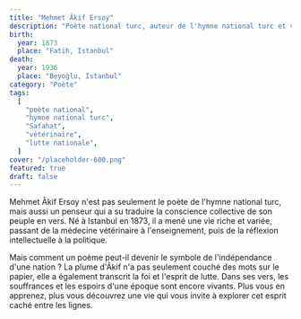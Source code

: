 ```yaml
---
title: "Mehmet Âkif Ersoy"
description: "Poète national turc, auteur de l'hymne national turc et vétérinaire"
birth:
  year: 1873
  place: "Fatih, Istanbul"
death:
  year: 1936
  place: "Beyoğlu, Istanbul"
category: "Poète"
tags:
  [
    "poète national",
    "hymne national turc",
    "Safahat",
    "vétérinaire",
    "lutte nationale",
  ]
cover: "/placeholder-600.png"
featured: true
draft: false
---
```


Mehmet Âkif Ersoy n'est pas seulement le poète de l'hymne national turc, mais aussi un penseur qui a su traduire la conscience collective de son peuple en vers. Né à Istanbul en 1873, il a mené une vie riche et variée, passant de la médecine vétérinaire à l'enseignement, puis de la réflexion intellectuelle à la politique.

Mais comment un poème peut-il devenir le symbole de l'indépendance d'une nation ? La plume d'Âkif n'a pas seulement couché des mots sur le papier, elle a également transcrit la foi et l'esprit de lutte. Dans ses vers, les souffrances et les espoirs d'une époque sont encore vivants. Plus vous en apprenez, plus vous découvrez une vie qui vous invite à explorer cet esprit caché entre les lignes.
